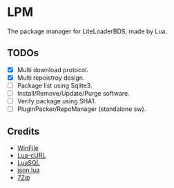 # LPM
The package manager for LiteLoaderBDS, made by Lua.

## TODOs
 - [x] Multi download protocol.
 - [x] Multi repoistroy design.
 - [ ] Package list using Sqlite3.
 - [ ] Install/Remove/Update/Purge software.
 - [ ] Verify package using SHA1.
 - [ ] PluginPacker/RepoManager (standalone sw).

## Credits
 - [WinFile](https://github.com/cloudwu/luawinfile)
 - [Lua-cURL](https://github.com/Lua-cURL/Lua-cURLv3)
 - [LuaSQL](https://github.com/keplerproject/luasql)
 - [json.lua](https://github.com/actboy168/json.lua)
 - [7Zip](https://www.7-zip.org/)
